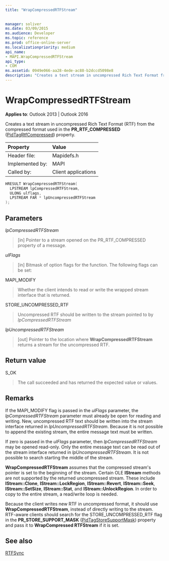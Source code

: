 ```yaml
---
title: "WrapCompressedRTFStream"
 
 
manager: soliver
ms.date: 03/09/2015
ms.audience: Developer
ms.topic: reference
ms.prod: office-online-server
ms.localizationpriority: medium
api_name:
- MAPI.WrapCompressedRTFStream
api_type:
- COM
ms.assetid: 0949e066-aa28-4ede-ac88-b2dccd5098e8
description: "Creates a text stream in uncompressed Rich Text Format from the compressed format used in the PR_RTF_COMPRESSED property."
---
```


# WrapCompressedRTFStream

  
  
**Applies to**: Outlook 2013 | Outlook 2016 
  
Creates a text stream in uncompressed Rich Text Format (RTF) from the compressed format used in the **PR_RTF_COMPRESSED** ([PidTagRtfCompressed](pidtagrtfcompressed-canonical-property.md)) property. 
  
|Property |Value |
|:-----|:-----|
|Header file:  <br/> |Mapidefs.h  <br/> |
|Implemented by:  <br/> |MAPI  <br/> |
|Called by:  <br/> |Client applications  <br/> |
   
```cpp
HRESULT WrapCompressedRTFStream(
  LPSTREAM lpCompressedRTFStream,
  ULONG ulflags,
  LPSTREAM FAR * lpUncompressedRTFStream
);
```

## Parameters

 _lpCompressedRTFStream_
  
> [in] Pointer to a stream opened on the PR_RTF_COMPRESSED property of a message. 
    
 _ulFlags_
  
> [in] Bitmask of option flags for the function. The following flags can be set:
    
MAPI_MODIFY 
  
> Whether the client intends to read or write the wrapped stream interface that is returned. 
    
STORE_UNCOMPRESSED_RTF 
  
> Uncompressed RTF should be written to the stream pointed to by  _lpCompressedRTFStream_
    
 _lpUncompressedRTFStream_
  
> [out] Pointer to the location where **WrapCompressedRTFStream** returns a stream for the uncompressed RTF. 
    
## Return value

S_OK 
  
> The call succeeded and has returned the expected value or values.
    
## Remarks

If the MAPI_MODIFY flag is passed in the _ulFlags_ parameter, the  _lpCompressedRTFStream_ parameter must already be open for reading and writing. New, uncompressed RTF text should be written into the stream interface returned in  _lpUncompressedRTFStream_. Because it is not possible to append the existing stream, the entire message text must be written. 
  
If zero is passed in the _ulFlags_ parameter, then  _lpCompressedRTFStream_ may be opened read-only. Only the entire message text can be read out of the stream interface returned in  _lpUncompressedRTFStream_. It is not possible to search starting the middle of the stream. 
  
 **WrapCompressedRTFStream** assumes that the compressed stream's pointer is set to the beginning of the stream. Certain OLE **IStream** methods are not supported by the returned uncompressed stream. These include **IStream::Clone**, **IStream::LockRegion**, **IStream::Revert**, **IStream::Seek**, **IStream::SetSize**, **IStream::Stat**, and **IStream::UnlockRegion**. In order to copy to the entire stream, a read/write loop is needed. 
  
Because the client writes new RTF in uncompressed format, it should use **WrapCompressedRTFStream**, instead of directly writing to the stream. RTF-aware clients should search for the STORE_UNCOMPRESSED_RTF flag in the **PR_STORE_SUPPORT_MASK** ([PidTagStoreSupportMask](pidtagstoresupportmask-canonical-property.md)) property and pass it to **WrapCompressed RTFStream** if it is set. 
  
## See also



[RTFSync](rtfsync.md)

